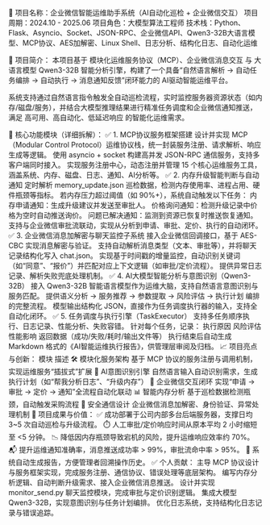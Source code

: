 💼 项目名称：企业微信智能运维助手系统（AI自动化巡检 + 企业微信交互）
项目周期：2024.10 - 2025.06
项目角色：大模型算法工程师
技术栈：Python、Flask、Asyncio、Socket、JSON-RPC、企业微信API、Qwen3-32B大语言模型、MCP协议、AES加解密、Linux Shell、日志分析、结构化日志、自动化运维

🧩 项目简介：
本项目基于 模块化运维服务协议（MCP）、企业微信消息交互 与 大语言模型 Qwen3-32B 智能分析引擎，构建了一个具备“自然语言解析 → 自动任务编排 → 自动执行 → 消息通知反馈”闭环能力的 AI驱动智能运维平台。

系统支持通过自然语言指令触发全自动巡检流程，实时监控服务器资源状态（如内存/磁盘/服务），并结合大模型推理结果进行精准任务调度和企业微信通知推送，满足 高可用、高自动化、低延迟响应 的智能化运维需求。

🔧 核心功能模块（详细拆解）：
✅ 1. MCP协议服务框架搭建
设计并实现 MCP（Modular Control Protocol）运维协议栈，统一封装服务注册、请求解析、响应生成等逻辑。
使用 asyncio + socket 构建高并发 JSON-RPC 通信服务，支持多客户端同时接入。
实现服务注册中心，动态注册并管理 15 个核心运维服务工具，涵盖系统、内存、磁盘、日志、通知、AI分析等。
✅ 2. 内存升级智能判断与自动通知
定时解析 memory_update.json 巡检数据，检测内存使用率、进程占用、硬件瓶颈等指标。
若内存压力超过阈值（如 90%+），系统自动触发以下任务：
内存申请通知：生成升级建议并发送至审批人。
价格询问通知：检测升级记录中价格为空时自动推送询价。
问题已解决通知：监测到资源已恢复时推送恢复通知。
支持与企业微信审批流联动，实现从分析到申请、审批、定价、执行的自动闭环。
✅ 3. 企业微信消息加解密与聊天监控子系统
接入企业微信回调接口，基于 AES-CBC 实现消息解密与验证。
支持自动解析消息类型（文本、审批等），并将聊天记录结构化写入 chat.json。
实现基于时间戳的增量监控，自动识别关键词（如“同意”、“报价”）并匹配对应上下文逻辑（如审批/定价流程）。
提供异常日志记录、解析失败兜底处理机制。
✅ 4. AI大模型智能分析与意图识别（Qwen3-32B）
接入 Qwen3-32B 智能语言模型作为运维大脑，支持自然语言意图识别与服务匹配。
提供语义分析 → 服务推荐 → 参数提取 → 风险评估 → 执行计划 编排的完整流程。
模型输出结构化 JSON，直接作为任务调度执行器的输入，支持全自动化闭环。
✅ 5. 任务调度与执行引擎（TaskExecutor）
支持多任务顺序执行、日志记录、性能分析、失败容错。
针对每个任务，记录：
执行原因
风险评估
性能影响
返回数据（成功/失败/耗时/输出文件等）
执行结束后自动生成 Markdown 格式的《AI智能运维执行报告》，供管理层审阅及归档。
📈 项目亮点与创新：
模块	描述
🛠️ 模块化服务架构	基于 MCP 协议的服务注册与调用机制，实现运维服务“插拔式”扩展
🧠 AI意图识别引擎	自然语言输入自动识别需求，生成执行计划（如“帮我分析日志”、“升级内存”）
📡 企业微信交互闭环	实现“申请 → 审批 → 定价 → 通知”全流程自动化联动
📊 智能内存分析	基于巡检数据检测瓶颈，自动触发采购流程
🔐 安全通信设计	企业微信消息加解密、身份验证、异常处理机制
🚀 项目成果与价值：
✅ 成功部署于公司内部多台后端服务器，支撑日均 3~5 次自动巡检与升级流程。
⏱️ 人工审批/定价响应时间从原本平均 2 小时缩短至 <5 分钟。
📉 降低因内存瓶颈导致宕机的风险，提升运维响应效率约 70%。
📬 提升运维通知准确率，消息推送成功率 > 99%，审批流命中率 > 95%。
📄 系统自动生成报告，方便管理者回溯操作历史。
✅ 个人贡献：
主导 MCP 协议设计与服务框架实现，完成服务注册、通信协议、错误处理等底层架构。
编写内存分析逻辑、自动判断升级需求、接入企业微信消息推送。
设计并实现 monitor_send.py 聊天监控模块，完成审批与定价识别逻辑。
集成大模型 Qwen3-32B，实现意图识别与任务计划编排。
优化日志系统，支持结构化日志记录与错误追踪。
